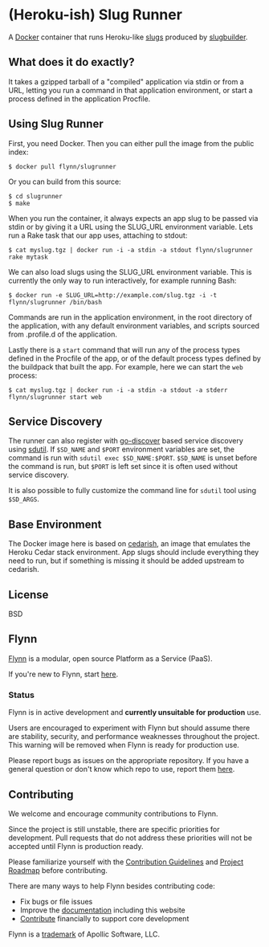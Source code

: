 # (Heroku-ish) Slug Runner
A [Docker](http://docker.io) container that runs Heroku-like [slugs](https://devcenter.heroku.com/articles/slug-compiler) produced by [slugbuilder](https://github.com/flynn/slugbuilder).

## What does it do exactly?

It takes a gzipped tarball of a "compiled" application via stdin or from a URL, letting you run a command in that application environment, or start a process defined in the application Procfile.

## Using Slug Runner

First, you need Docker. Then you can either pull the image from the public index:

	$ docker pull flynn/slugrunner

Or you can build from this source:

	$ cd slugrunner
	$ make

When you run the container, it always expects an app slug to be passed via stdin or by giving it a URL using the SLUG_URL environment variable. Lets run a Rake task that our app uses, attaching to stdout:

	$ cat myslug.tgz | docker run -i -a stdin -a stdout flynn/slugrunner rake mytask

We can also load slugs using the SLUG_URL environment variable. This is currently the only way to run interactively, for example running Bash:

	$ docker run -e SLUG_URL=http://example.com/slug.tgz -i -t flynn/slugrunner /bin/bash

Commands are run in the application environment, in the root directory of the application, with any default environment variables, and scripts sourced from .profile.d of the application.

Lastly there is a `start` command that will run any of the process types defined in the Procfile of the app, or of the default process types defined by the buildpack that built the app. For example, here we can start the `web` process:

	$ cat myslug.tgz | docker run -i -a stdin -a stdout -a stderr flynn/slugrunner start web

## Service Discovery

The runner can also register with [go-discover](https://github.com/flynn/go-discover) based service discovery using [sdutil](https://github.com/flynn/sdutil). If `$SD_NAME` and `$PORT` environment variables are set, the command is run with `sdutil exec $SD_NAME:$PORT`. `$SD_NAME` is unset before the command is run, but `$PORT` is left set since it is often used without service discovery. 

It is also possible to fully customize the command line for `sdutil` tool using `$SD_ARGS`.

## Base Environment

The Docker image here is based on [cedarish](https://github.com/progrium/cedarish), an image that emulates the Heroku Cedar stack environment. App slugs should include everything they need to run, but if something is missing it should be added upstream to cedarish.

## License

BSD

## Flynn 

[Flynn](https://flynn.io) is a modular, open source Platform as a Service (PaaS). 

If you're new to Flynn, start [here](https://github.com/flynn/flynn).

### Status

Flynn is in active development and **currently unsuitable for production** use. 

Users are encouraged to experiment with Flynn but should assume there are stability, security, and performance weaknesses throughout the project. This warning will be removed when Flynn is ready for production use.

Please report bugs as issues on the appropriate repository. If you have a general question or don't know which repo to use, report them [here](https://github.com/flynn/flynn/issues).

## Contributing

We welcome and encourage community contributions to Flynn.

Since the project is still unstable, there are specific priorities for development. Pull requests that do not address these priorities will not be accepted until Flynn is production ready.

Please familiarize yourself with the [Contribution Guidelines](https://flynn.io/docs/contributing) and [Project Roadmap](https://flynn.io/docs/roadmap) before contributing.

There are many ways to help Flynn besides contributing code:

 - Fix bugs or file issues
 - Improve the [documentation](https://github.com/flynn/flynn.io) including this website
 - [Contribute](https://flynn.io/#sponsor) financially to support core development

Flynn is a [trademark](https://flynn.io/docs/trademark-guidelines) of Apollic Software, LLC.
